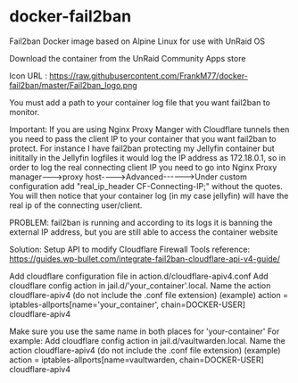 # docker-fail2ban
Fail2ban Docker image based on Alpine Linux for use with UnRaid OS

Download the container from the UnRaid Community Apps store

Icon URL : https://raw.githubusercontent.com/FrankM77/docker-fail2ban/master/Fail2ban_logo.png

You must add a path to your container log file that you want fail2ban to monitor. 

Important: If you are using Nginx Proxy Manger with Cloudflare tunnels then you need to pass the client IP to your container that you want fail2ban to protect.  For instance I have fail2ban protecting my Jellyfin container but inititally in the Jellyfin logfiles it would log the IP address as 172.18.0.1, so in order to log the real connecting client IP you need to go into Nginx Proxy manager--->proxy host---->Advanced------>Under custom configuration add "real_ip_header CF-Connecting-IP;"  without the quotes. You will then notice that your container log (in my case jellyfin) will have the real ip of the connecting user/client.  

PROBLEM: fail2ban is running and according to its logs it is banning the external IP address, but you are still able to access the container website

Solution: Setup API to modify Cloudflare Firewall Tools reference: https://guides.wp-bullet.com/integrate-fail2ban-cloudflare-api-v4-guide/

Add cloudflare configuration file in action.d/cloudflare-apiv4.conf
Add cloudflare config action in jail.d/'your_container'.local. Name the action cloudflare-apiv4 (do not include the .conf file extension)
(example) action = iptables-allports[name='your_container', chain=DOCKER-USER]  
                              cloudflare-apiv4
                              
Make sure you use the same name in both places for 'your-container'
For example: 
Add cloudflare config action in jail.d/vaultwarden.local. Name the action cloudflare-apiv4 (do not include the .conf file extension)
(example) action = iptables-allports[name=vaultwarden, chain=DOCKER-USER]  
                              cloudflare-apiv4



